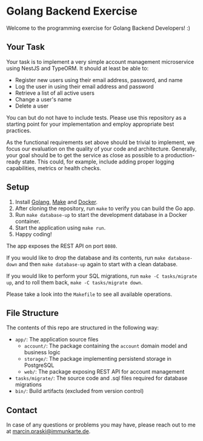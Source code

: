 # Golang Backend Exercise

Welcome to the programming exercise for Golang Backend Developers! :)

## Your Task

Your task is to implement a very simple account management microservice using NestJS and TypeORM. It should at least be able to:

* Register new users using their email address, password, and name
* Log the user in using their email address and password
* Retrieve a list of all active users
* Change a user's name
* Delete a user

You can but do not have to include tests. Please use this repository as a starting point for your implementation and employ appropriate best practices.

As the functional requirements set above should be trivial to implement, we focus our evaluation on the quality of your code and architecture. Generally, your goal should be to get the service as close as possible to a production-ready state. This could, for example, include adding proper logging capabilities, metrics or health checks.

## Setup

1. Install [Golang](https://go.dev), [Make](https://www.gnu.org/software/make/) and [Docker](https://docs.docker.com/get-docker/).
2. After cloning the repository, run `make` to verify you can build the Go app.
3. Run `make database-up` to start the development database in a Docker container.
4. Start the application using `make run`.
5. Happy coding!

The app exposes the REST API on port `8080`.

If you would like to drop the database and its contents, run `make database-down` and then `make database-up` again to start with a clean database.

If you would like to perform your SQL migrations, run `make -C tasks/migrate up`, and to roll them back, `make -C tasks/migrate down`.
 
Please take a look into the `Makefile` to see all available operations.

## File Structure

The contents of this repo are structured in the following way:

* `app/`: The application source files
  * `account/`: The package containing the `account` domain model and business logic
  * `storage/`: The package implementing persistend storage in PostgreSQL
  * `web/`: The package exposing REST API for account management
* `tasks/migrate/`: The source code and .sql files required for database migrations
* `bin/`: Build artifacts (excluded from version control)

## Contact

In case of any questions or problems you may have, please reach out to me at [marcin.praski@immunkarte.de](mailto:marcin.praski@immunkarte.de).
